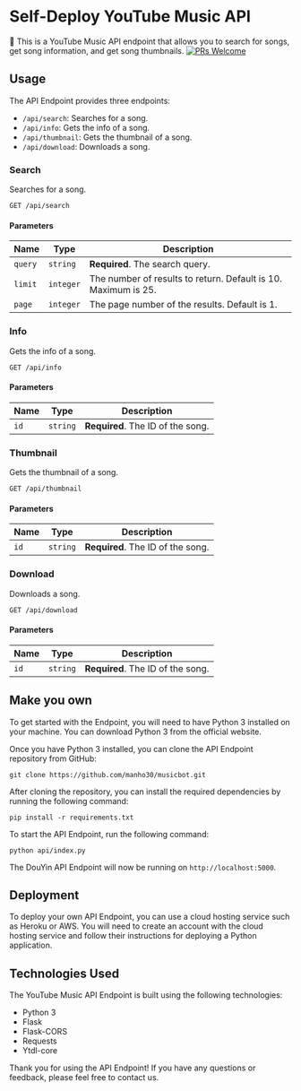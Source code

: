 # Self-Deploy YouTube Music API

🎵 This is a YouTube Music API endpoint that allows you to search for songs, get song information, and get song thumbnails.
[![PRs Welcome](https://img.shields.io/badge/PRs-welcome-brightgreen.svg?style=flat-square)](http://makeapullrequest.com)

## Usage

The  API Endpoint provides three endpoints:
- `/api/search`: Searches for a song.
- `/api/info`: Gets the info of a song.
- `/api/thumbnail`: Gets the thumbnail of a song.
- `/api/download`: Downloads a song.

### Search

Searches for a song.

`GET /api/search`

#### Parameters

| Name | Type | Description |
| --- | --- | --- |
| `query` | `string` | **Required**. The search query. |
| `limit` | `integer` | The number of results to return. Default is 10. Maximum is 25. |
| `page` | `integer` | The page number of the results. Default is 1. |
### Info

Gets the info of a song.

`GET /api/info`

#### Parameters

| Name | Type | Description |
| --- | --- | --- |
| `id` | `string` | **Required**. The ID of the song. |


### Thumbnail

Gets the thumbnail of a song.


`GET /api/thumbnail`

#### Parameters

| Name | Type | Description |
| --- | --- | --- |
| `id` | `string` | **Required**. The ID of the song. |


### Download

Downloads a song.

`GET /api/download`

#### Parameters

| Name | Type | Description |
| --- | --- | --- |
| `id` | `string` | **Required**. The ID of the song. |

## Make you own

To get started with the  Endpoint, you will need to have Python 3 installed on your machine. You can download Python 3 from the official website.

Once you have Python 3 installed, you can clone the API Endpoint repository from GitHub:

```
git clone https://github.com/manho30/musicbot.git
```

After cloning the repository, you can install the required dependencies by running the following command:

```
pip install -r requirements.txt
```

To start the API Endpoint, run the following command:

```
python api/index.py
```

The DouYin API Endpoint will now be running on `http://localhost:5000`.

## Deployment

To deploy your own API Endpoint, you can use a cloud hosting service such as Heroku or AWS. You will need to create an account with the cloud hosting service and follow their instructions for deploying a Python application.

## Technologies Used

The YouTube Music API Endpoint is built using the following technologies:

- Python 3
- Flask
- Flask-CORS
- Requests
- Ytdl-core

Thank you for using the API Endpoint! If you have any questions or feedback, please feel free to contact us.
